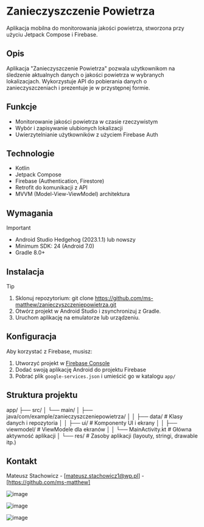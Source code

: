 # Zanieczyszczenie Powietrza

Aplikacja mobilna do monitorowania jakości powietrza, stworzona przy użyciu Jetpack Compose i Firebase.

## Opis

Aplikacja "Zanieczyszczenie Powietrza" pozwala użytkownikom na śledzenie aktualnych danych o jakości powietrza w wybranych lokalizacjach. Wykorzystuje API do pobierania danych o zanieczyszczeniach i prezentuje je w przystępnej formie.

## Funkcje

- Monitorowanie jakości powietrza w czasie rzeczywistym
- Wybór i zapisywanie ulubionych lokalizacji
- Uwierzytelnianie użytkowników z użyciem Firebase Auth

## Technologie

- Kotlin
- Jetpack Compose
- Firebase (Authentication, Firestore)
- Retrofit do komunikacji z API
- MVVM (Model-View-ViewModel) architektura

## Wymagania

> [!IMPORTANT]
> - Android Studio Hedgehog (2023.1.1) lub nowszy
> - Minimum SDK: 24 (Android 7.0)
> - Gradle 8.0+

## Instalacja

> [!TIP]
> 1. Sklonuj repozytorium:
> git clone https://github.com/ms-matthew/zanieczyszczeniepowietrza.git
> 2. Otwórz projekt w Android Studio i zsynchronizuj z Gradle.
> 3. Uruchom aplikację na emulatorze lub urządzeniu.


## Konfiguracja

Aby korzystać z Firebase, musisz:
1. Utworzyć projekt w [Firebase Console](https://console.firebase.google.com/)
2. Dodać swoją aplikację Android do projektu Firebase
3. Pobrać plik `google-services.json` i umieścić go w katalogu `app/`

## Struktura projektu

app/
├── src/
│ └── main/
│ ├── java/com/example/zanieczyszczeniepowietrza/
│ │ ├── data/ # Klasy danych i repozytoria
│ │ ├── ui/ # Komponenty UI i ekrany
│ │ ├── viewmodel/ # ViewModele dla ekranów
│ │ └── MainActivity.kt # Główna aktywność aplikacji
│ └── res/ # Zasoby aplikacji (layouty, stringi, drawable itp.)


## Kontakt

Mateusz Stachowicz - [mateusz.stachowicz1@wp.pl] - [https://github.com/ms-matthew]

![image](https://github.com/user-attachments/assets/4bf30cbd-9e88-413b-be3f-f97ede3798ef)

![image](https://github.com/user-attachments/assets/3de0ff76-a882-4f93-813a-19b94fabb8f3)

![image](https://github.com/user-attachments/assets/136c848a-6057-43d0-ae00-10ccc0a234a9)

